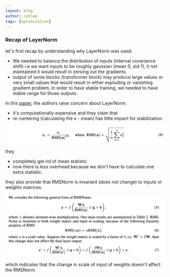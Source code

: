 ```yaml
---
layout: blog
author: cohlem
tags: [optimization]
---
```


### Recap of LayerNorm

let's first recap by understanding why LayerNorm was used:

- We needed to balance the distribution of inputs (internal covariance shift) i.e we want inputs to be roughly gaussian (mean 0, std 1), it not maintained it would result in zeroing out the gradients.
- output of some blocks (transformer block) may produce large values or very small values that would result in either exploding or vanishing gradient problem, in order to have stable training, we needed to have stable range for those outputs.

In this [paper](https://arxiv.org/pdf/1910.07467), the authors raise concern about LayerNorm.

- it's computationally expensive
  and they claim that
- re-centering (calculating the x - mean) has little impact for stabilization.

![rms1](/assets/images/2025-01-15-RMSNorm/rms1.png)

they

- completely get rid of mean statistic
- now there is less overhead because we don't have to calculate one extra statistic.

they also provide that RMSNorm is invariant (does not change) to inputs or weights matrices.

![rms2](/assets/images/2025-01-15-RMSNorm/rms2.png)

which indicates that the change in scale of input of weights doesn't affect the RMSNorm.
